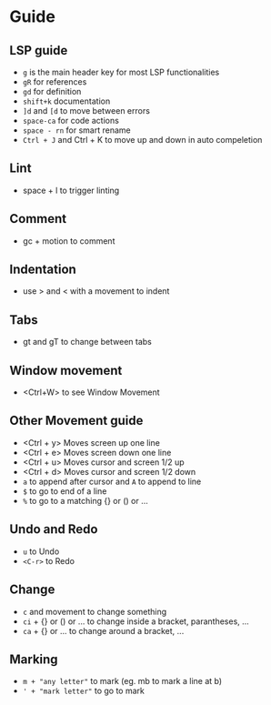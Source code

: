 # Guide
## LSP guide
- `g` is the main header key for most LSP functionalities
- `gR` for references
- `gd` for definition
- `shift+k` documentation
- `]d` and `[d` to move between errors
- `space-ca` for code actions
- `space - rn` for smart rename
- `Ctrl + J` and Ctrl + K to move up and down in auto compeletion

## Lint
- space + l to trigger linting

## Comment
- gc + motion to comment

## Indentation
- use > and < with a movement to indent

## Tabs
- gt and gT to change between tabs

## Window movement
- <Ctrl+W> to see Window Movement

## Other Movement guide
- <Ctrl + y> Moves screen up one line 
- <Ctrl + e> Moves screen down one line
- <Ctrl + u> Moves cursor and screen 1/2 up  
- <Ctrl + d> Moves cursor and screen 1/2 down 
- `a` to append after cursor and `A` to append to line
- `$` to go to end of a line
- `%` to go to a matching {} or () or ...

## Undo and Redo
- `u` to Undo
- `<C-r>` to Redo

## Change
- `c` and movement to change something
- `ci` + {} or () or ... to change inside a bracket, parantheses, ...
- `ca` + {} or ... to change around a bracket, ...

## Marking
- `m + "any letter"` to mark (eg. mb to mark a line at b)
- `' + "mark letter"` to go to mark
